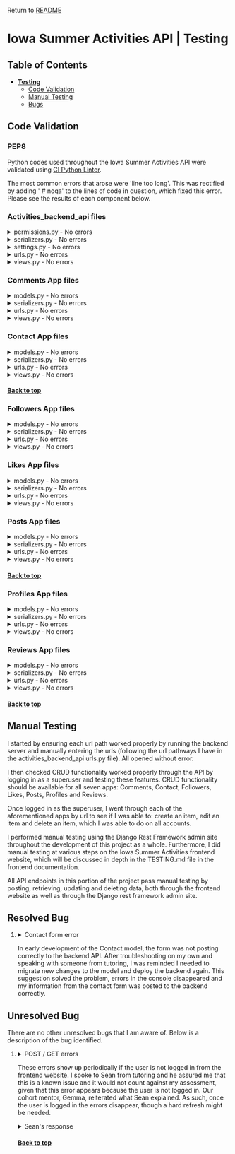 Return to [README](README.md)

# **Iowa Summer Activities API | Testing**


## Table of Contents

* [**Testing**](<#testing>)
    * [Code Validation](<#code-validation>)
    * [Manual Testing](<#manual-testing>)
    * [Bugs](<#known-bugs>)

## Code Validation 

### PEP8

Python codes used throughout the Iowa Summer Activities API were validated using [CI Python Linter](https://pep8ci.herokuapp.com/). 

The most common errors that arose were 'line too long'. This was rectified by adding '  # noqa' to the lines of code in question, which fixed this error.  Please see the results of each component below.

### Activities_backend_api files

<details>
  <summary>permissions.py - No errors</summary> 

![Python Validation](images/testing/permissions.png)
</details>
<details>
  <summary>serializers.py - No errors</summary> 

![Python Validation](images/testing/serializers.png)
</details>
<details>
  <summary>settings.py - No errors</summary> 

![Python Validation](images/testing/settings.png)
</details>
<details>
  <summary>urls.py - No errors</summary> 

![Python Validation](images/testing/urls.png)
</details> 
<details>
  <summary>views.py - No errors</summary> 

![Python Validation](images/testing/views.png)
</details>


### Comments App files

<details>
  <summary>models.py - No errors</summary> 

![Python Validation](images/testing/comments-models.png)
</details>
<details>
  <summary>serializers.py - No errors</summary> 

![Python Validation](images/testing/comments-serializers.png)
</details>
<details>
  <summary>urls.py - No errors</summary> 

![Python Validation](images/testing/comments-urls.png)
</details>
<details>
  <summary>views.py - No errors</summary> 

![Python Validation](images/testing/comments-views.png)
</details> 


### Contact App files

<details>
  <summary>models.py - No errors</summary> 

![Python Validation](images/testing/contact-models.png)
</details>
<details>
  <summary>serializers.py - No errors</summary> 

![Python Validation](images/testing/contact-serializers.png)
</details>
<details>
  <summary>urls.py - No errors</summary> 

![Python Validation](images/testing/contact-urls.png)
</details>
<details>
  <summary>views.py - No errors</summary> 

![Python Validation](images/testing/contact-views.png)
</details> 


#### [Back to top](<#table-of-contents>)

### Followers App files

<details>
  <summary>models.py - No errors</summary> 

![Python Validation](images/testing/followers-models.png)
</details>
<details>
  <summary>serializers.py - No errors</summary> 

![Python Validation](images/testing/followers-serializers.png)
</details>
<details>
  <summary>urls.py - No errors</summary> 

![Python Validation](images/testing/followers-urls.png)
</details>
<details>
  <summary>views.py - No errors</summary> 

![Python Validation](images/testing/followers-views.png)
</details> 

### Likes App files

<details>
  <summary>models.py - No errors</summary> 

![Python Validation](images/testing/likes-models.png)
</details>
<details>
  <summary>serializers.py - No errors</summary> 

![Python Validation](images/testing/likes-serializers.png)
</details>
<details>
  <summary>urls.py - No errors</summary> 

![Python Validation](images/testing/likes-urls.png)
</details>
<details>
  <summary>views.py - No errors</summary> 

![Python Validation](images/testing/likes-views.png)
</details> 

### Posts App files

<details>
  <summary>models.py - No errors</summary> 

![Python Validation](images/testing/posts-models.png)
</details>
<details>
  <summary>serializers.py - No errors</summary> 

![Python Validation](images/testing/posts-serializers.png)
</details>
<details>
  <summary>urls.py - No errors</summary> 

![Python Validation](images/testing/posts-urls.png)
</details>
<details>
  <summary>views.py - No errors</summary> 

![Python Validation](images/testing/posts-views.png)
</details>

#### [Back to top](<#table-of-contents>)

### Profiles App files

<details>
  <summary>models.py - No errors</summary> 

![Python Validation](images/testing/profiles-models.png)
</details>
<details>
  <summary>serializers.py - No errors</summary> 

![Python Validation](images/testing/profiles-serializers.png)
</details>
<details>
  <summary>urls.py - No errors</summary> 

![Python Validation](images/testing/profiles-urls.png)
</details>
<details>
  <summary>views.py - No errors</summary> 

![Python Validation](images/testing/profiles-views.png)
</details>

### Reviews App files

<details>
  <summary>models.py - No errors</summary> 

![Python Validation](images/testing/reviews-models.png)
</details>
<details>
  <summary>serializers.py - No errors</summary> 

![Python Validation](images/testing/reviews-serializers.png)
</details>
<details>
  <summary>urls.py - No errors</summary> 

![Python Validation](images/testing/reviews-urls.png)
</details>
<details>
  <summary>views.py - No errors</summary> 

![Python Validation](images/testing/reviews-views.png)
</details>

#### [Back to top](<#table-of-contents>)


## Manual Testing
I started by ensuring each url path worked properly by running the backend server and manually entering the urls (following the url pathways I have in the activities_backend_api urls.py file). All opened without error.

I then checked CRUD functionality worked properly through the API by logging in as a superuser and testing these features. CRUD functionality should be available for all seven apps: Comments, Contact, Followers, Likes, Posts, Profiles and Reviews.

Once logged in as the superuser, I went through each of the aforementioned apps by url to see if I was able to: create an item, edit an item and delete an item, which I was able to do on all accounts.

I performed manual testing using the Django Rest Framework admin site  throughout the development of this project as a whole. Furthermore, I did manual testing at various steps on the Iowa Summer Activities frontend website, which will be discussed in depth in the TESTING.md file in the frontend documentation.

All API endpoints in this portion of the project pass manual testing by posting, retrieving, updating and deleting data, both through the frontend website as well as through the Django rest framework admin site. 

## Resolved Bug


1. <details>
    <summary>Contact form error</summary> 

    ![Contact form error](images/bugs/contact-form-error.png)
    </details>

    In early development of the Contact model, the form was not posting correctly to the backend API. After troubleshooting on my own and speaking with someone from tutoring, I was reminded I needed to migrate new changes to the model and deploy the backend again. This suggestion solved the problem, errors in the console disappeared and my information from the contact form was posted to the backend correctly. 


## Unresolved Bug
There are no other unresolved bugs that I am aware of. Below is a description of the bug identified.

1. <details>
    <summary>POST / GET errors</summary> 

    ![Contact form error](images/bugs/post-get-errors.png)
    </details>
    
    These errors show up periodically if the user is not logged in from the frontend website. I spoke to Sean from tutoring and he assured me that this is a known issue and it would not count against my assessment, given that this error appears because the user is not logged in. Our cohort mentor, Gemma, reiterated what Sean explained. As such, once the user is logged in the errors disappear, though a hard refresh might be needed.

    <details>
    <summary>Sean's response</summary> 

    ![Contact form error](images/bugs/backend-error.png)
    </details>


    #### [Back to top](<#table-of-contents>)
